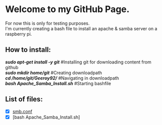 # Welcome to my GitHub Page.  
For now this is only for testing purposes.  
I'm currently creating a bash file to install an apache & samba server on a raspberry pi.

## How to install:

**_sudo apt-get install -y git_**				#Installing git for downloading content from github  
**_sudo mkdir home/git_**								#Creating downloadpath  
**_cd /home/git/Geeroy92/_**						#Navigating in downloadpath  
**_bash Apache_Samba_Install.sh_**  		#Starting bashfile  

## List of files:
- [x] [smb.conf](https://github.com/Geeroy92/Geeroy92/blob/main/smb.conf)
- [x] [bash Apache_Samba_Install.sh]

<!---
Geeroy92/Geeroy92 is a ✨ special ✨ repository because its `README.md` (this file) appears on your GitHub profile.
You can click the Preview link to take a look at your changes.
--->

